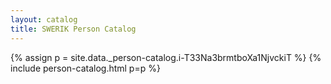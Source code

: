 ```yaml
---
layout: catalog
title: SWERIK Person Catalog
---
```

{% assign p = site.data._person-catalog.i-T33Na3brmtboXa1NjvckiT %}
{% include person-catalog.html p=p %}

